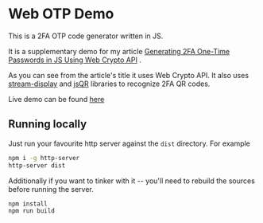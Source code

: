 # Web OTP Demo

This is a 2FA OTP code generator written in JS.

It is a supplementary demo for
my article [Generating 2FA One-Time Passwords in JS Using Web Crypto API]()
<INSERT LINK>.

As you can see from the article's title it uses Web Crypto API.
It also uses [stream-display](https://github.com/khovansky-al/stream-display)
and [jsQR](https://github.com/cozmo/jsQR) libraries to recognize 2FA QR codes.

Live demo can be found [here](https://khovansky.me/demos/web-otp)

## Running locally

Just run your favourite http server against the `dist` directory. For example

```bash
npm i -g http-server
http-server dist
```

Additionally if you want to tinker with it -- you'll need to rebuild the sources
before running the server.

```bash
npm install
npm run build
```


